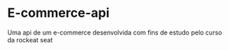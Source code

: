 # E-commerce-api
Uma api de um e-commerce desenvolvida com fins de estudo pelo curso da rockeat seat

